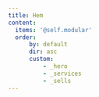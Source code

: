 ```yaml
---
title: Hem
content:
  items: '@self.modular'
  order:
      by: default
      dir: asc
      custom:
          - _hero
          - _services
          - _sells
---
```

